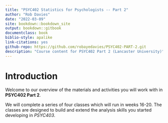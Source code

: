 ```yaml
---
title: "PSYC402 Statistics for Psychologists -- Part 2"
author: "Rob Davies"
date: "2022-03-09"
site: bookdown::bookdown_site
output: bookdown::gitbook
documentclass: book
biblio-style: apalike
link-citations: yes
github-repo: https://github.com/robayedavies/PSYC402-PART-2.git
description: "Course content for PSYC402 Part 2 (Lancaster University)"
---
```


# Introduction

Welcome to our overview of the materials and activities you will work with in **PSYC402 Part 2**.

We will complete a series of four classes which will run in weeks 16-20.
The classes are designed to build and extend the analysis skills you started developing in *PSYC403*.

